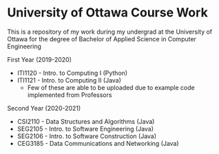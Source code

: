 # University of Ottawa Course Work
This is a repository of my work during my undergrad at the University of Ottawa
for the degree of Bachelor of Applied Science in Computer Engineering

First Year (2019-2020)
- ITI1120 - Intro. to Computing I (Python)
- ITI1121 - Intro. to Computing II (Java)
  - Few of these are able to be uploaded due to example code implemented from Professors

Second Year (2020-2021)
- CSI2110 - Data Structures and Algorithms (Java)
- SEG2105 - Intro. to Software Engineering (Java)
- SEG2106 - Intro. to Software Construction (Java)
- CEG3185 - Data Communications and Networking (Java)
